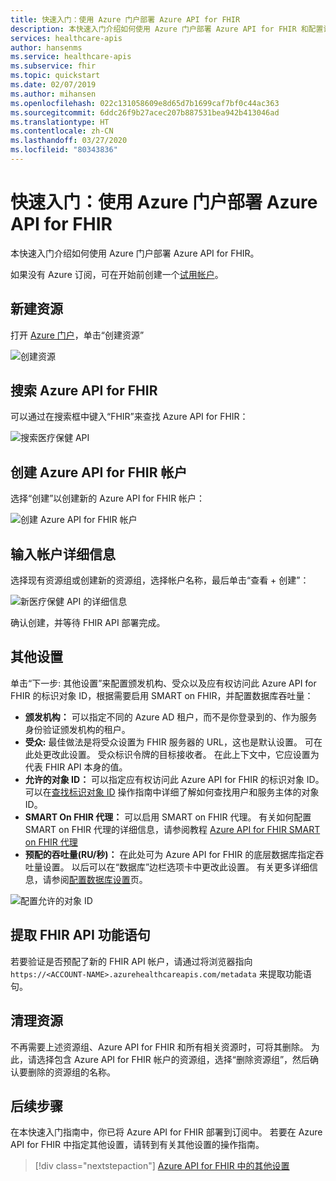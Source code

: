 ```yaml
---
title: 快速入门：使用 Azure 门户部署 Azure API for FHIR
description: 本快速入门介绍如何使用 Azure 门户部署 Azure API for FHIR 和配置设置。
services: healthcare-apis
author: hansenms
ms.service: healthcare-apis
ms.subservice: fhir
ms.topic: quickstart
ms.date: 02/07/2019
ms.author: mihansen
ms.openlocfilehash: 022c131058609e8d65d7b1699caf7bf0c44ac363
ms.sourcegitcommit: 6ddc26f9b27acec207b887531bea942b413046ad
ms.translationtype: HT
ms.contentlocale: zh-CN
ms.lasthandoff: 03/27/2020
ms.locfileid: "80343836"
---
```

# <a name="quickstart-deploy-azure-api-for-fhir-using-azure-portal"></a>快速入门：使用 Azure 门户部署 Azure API for FHIR

本快速入门介绍如何使用 Azure 门户部署 Azure API for FHIR。

如果没有 Azure 订阅，可在开始前创建一个[试用帐户](https://www.azure.cn/pricing/1rmb-trial)。

## <a name="create-new-resource"></a>新建资源

打开 [Azure 门户](https://portal.azure.cn)，单击“创建资源” 

![创建资源](media/quickstart-paas-portal/portal-create-resource.png)

## <a name="search-for-azure-api-for-fhir"></a>搜索 Azure API for FHIR

可以通过在搜索框中键入“FHIR”来查找 Azure API for FHIR：

![搜索医疗保健 API](media/quickstart-paas-portal/portal-search-healthcare-apis.png)

## <a name="create-azure-api-for-fhir-account"></a>创建 Azure API for FHIR 帐户

选择“创建”以创建新的 Azure API for FHIR 帐户： 

![创建 Azure API for FHIR 帐户](media/quickstart-paas-portal/portal-create-healthcare-apis.png)

## <a name="enter-account-details"></a>输入帐户详细信息

选择现有资源组或创建新的资源组，选择帐户名称，最后单击“查看 + 创建”： 

![新医疗保健 API 的详细信息](media/quickstart-paas-portal/portal-new-healthcareapi-details.png)

确认创建，并等待 FHIR API 部署完成。

## <a name="additional-settings"></a>其他设置

单击“下一步:  其他设置”来配置颁发机构、受众以及应有权访问此 Azure API for FHIR 的标识对象 ID，根据需要启用 SMART on FHIR，并配置数据库吞吐量：

- **颁发机构：** 可以指定不同的 Azure AD 租户，而不是你登录到的、作为服务身份验证颁发机构的租户。
- **受众:** 最佳做法是将受众设置为 FHIR 服务器的 URL，这也是默认设置。 可在此处更改此设置。 受众标识令牌的目标接收者。 在此上下文中，它应设置为代表 FHIR API 本身的值。
- **允许的对象 ID：** 可以指定应有权访问此 Azure API for FHIR 的标识对象 ID。 可以在[查找标识对象 ID](find-identity-object-ids.md) 操作指南中详细了解如何查找用户和服务主体的对象 ID。  
- **SMART On FHIR 代理：** 可以启用 SMART on FHIR 代理。 有关如何配置 SMART on FHIR 代理的详细信息，请参阅教程 [Azure API for FHIR SMART on FHIR 代理](https://docs.azure.cn/healthcare-apis/use-smart-on-fhir-proxy)  
- **预配的吞吐量(RU/秒)：** 在此处可为 Azure API for FHIR 的底层数据库指定吞吐量设置。 以后可以在“数据库”边栏选项卡中更改此设置。 有关更多详细信息，请参阅[配置数据库设置](configure-database.md)页。


![配置允许的对象 ID](media/quickstart-paas-portal/configure-audience.png)

## <a name="fetch-fhir-api-capability-statement"></a>提取 FHIR API 功能语句

若要验证是否预配了新的 FHIR API 帐户，请通过将浏览器指向 `https://<ACCOUNT-NAME>.azurehealthcareapis.com/metadata` 来提取功能语句。

## <a name="clean-up-resources"></a>清理资源

不再需要上述资源组、Azure API for FHIR 和所有相关资源时，可将其删除。 为此，请选择包含 Azure API for FHIR 帐户的资源组，选择“删除资源组”，然后确认要删除的资源组的名称。 

## <a name="next-steps"></a>后续步骤

在本快速入门指南中，你已将 Azure API for FHIR 部署到订阅中。 若要在 Azure API for FHIR 中指定其他设置，请转到有关其他设置的操作指南。

>[!div class="nextstepaction"]
>[Azure API for FHIR 中的其他设置](azure-api-for-fhir-additional-settings.md)
